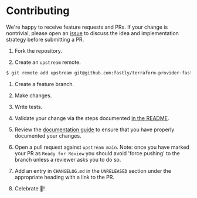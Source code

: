 # Contributing

We're happy to receive feature requests and PRs. If your change is
nontrivial, please open an
[issue](https://github.com/fastly/terraform-provider-fastly/issues/new)
to discuss the idea and implementation strategy before submitting a
PR.

1. Fork the repository.

1. Create an `upstream` remote.
```bash
$ git remote add upstream git@github.com:fastly/terraform-provider-fastly.git
```

1. Create a feature branch.

1. Make changes.

1. Write tests.

1. Validate your change via the steps documented [in the
   README](./README.md#testing).

1. Review the [documentation guide](./DOCUMENTATION.md) to ensure that
   you have properly documented your changes.

1. Open a pull request against `upstream main`. Note: once you have
   marked your PR as `Ready for Review` you should avoid 'force
   pushing' to the branch unless a reviewer asks you to do so.

1. Add an entry in `CHANGELOG.md` in the `UNRELEASED` section under
   the appropriate heading with a link to the PR.

1. Celebrate :tada:!
